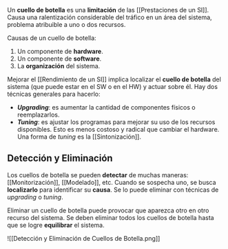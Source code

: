 Un **cuello de botella** es una **limitación** de las [[Prestaciones de un SI]]. Causa una ralentización considerable del tráfico en un área del sistema, problema atribuible a uno o dos recursos.

Causas de un cuello de botella:

1. Un componente de **hardware**.
2. Un componente de **software**.
3. La **organización** del sistema.

Mejorar el [[Rendimiento de un SI]] implica localizar el **cuello de botella** del sistema (que puede estar en el SW o en el HW) y actuar sobre él. Hay dos técnicas generales para hacerlo:

- ***Upgrading***: es aumentar la cantidad de componentes físicos o reemplazarlos.
- ***Tuning***: es ajustar los programas para mejorar su uso de los recursos disponibles. Esto es menos costoso y radical que cambiar el hardware. Una forma de *tuning* es la [[Sintonización]].

## Detección y Eliminación

Los cuellos de botella se pueden **detectar** de muchas maneras: [[Monitorización]], [[Modelado]], etc. Cuando se sospecha uno, se busca **localizarlo** para identificar su **causa**. Se lo puede eliminar con técnicas de *upgrading* o *tuning*.

Eliminar un cuello de botella puede provocar que aparezca otro en otro recurso del sistema. Se deben eliminar todos los cuellos de botella hasta que se logre **equilibrar** el sistema.

![[Detección y Eliminación de Cuellos de Botella.png]]
